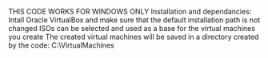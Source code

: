 THIS CODE WORKS FOR WINDOWS ONLY 
Installation and dependancies:
Intall Oracle VirtualBox and make sure that the default installation path is not changed
ISOs can be selected and used as a base for the virtual machines you create
The created virtual machines will be saved in a directory created by the code: C:\\VirtualMachines
